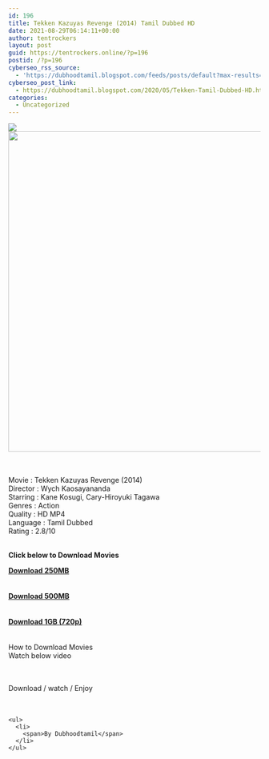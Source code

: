 ```yaml
---
id: 196
title: Tekken Kazuyas Revenge (2014) Tamil Dubbed HD
date: 2021-08-29T06:14:11+00:00
author: tentrockers
layout: post
guid: https://tentrockers.online/?p=196
postid: /?p=196
cyberseo_rss_source:
  - 'https://dubhoodtamil.blogspot.com/feeds/posts/default?max-results=150&start-index=301'
cyberseo_post_link:
  - https://dubhoodtamil.blogspot.com/2020/05/Tekken-Tamil-Dubbed-HD.html
categories:
  - Uncategorized
---
```

<div class="media_block">
  <img src="https://1.bp.blogspot.com/-ydWcgoMZTqY/XslcwkVAUYI/AAAAAAAABOg/5vF_UwVx-0gYoHgf_8KVT2j7dQcefhLTgCNcBGAsYHQ/s72-c/images%2B%252855%2529-01.jpeg" class="media_thumbnail" />
</div>

<div class="separator">
  <a href="https://1.bp.blogspot.com/-ydWcgoMZTqY/XslcwkVAUYI/AAAAAAAABOg/5vF_UwVx-0gYoHgf_8KVT2j7dQcefhLTgCNcBGAsYHQ/s1600/images%2B%252855%2529-01.jpeg" imageanchor="1"><img loading="lazy" border="0" data-original-height="544" data-original-width="477" height="640" src="https://1.bp.blogspot.com/-ydWcgoMZTqY/XslcwkVAUYI/AAAAAAAABOg/5vF_UwVx-0gYoHgf_8KVT2j7dQcefhLTgCNcBGAsYHQ/s640/images%2B%252855%2529-01.jpeg" width="560" /></a>
</div>

<span><br /></span>  
<span>Movie : Tekken Kazuyas Revenge (2014)</span>  
<span>Director : Wych Kaosayananda</span>  
<span>Starring : Kane Kosugi, Cary-Hiroyuki Tagawa</span>  
<span>Genres : Action</span>  
<span>Quality : HD MP4</span>  
<span>Language : Tamil Dubbed</span>  
<span>Rating : 2.8/10</span>  
<span><br /></span>

<span><b>Click below to Download Movies</b></span>

<div>
  <span><a href="https://oncehelp.com/Tekken-Movie-250MB" target="_blank" rel="noopener"><b>Download 250MB</b></a></span><br /><span><b><br /></b></span><br /> <a href="https://oncehelp.com/Tekken-Movie-500MB" target="_blank" rel="noopener"><span><b>Download 500MB</b></span></a><br /><span><b><br /></b></span><br /> <span><b><a href="https://oncehelp.com/Tekken-Movie-1GB-720p" target="_blank" rel="noopener">Download 1GB (720p)</a></b></span><br /><span><br /></span><br /> <span>How to Download Movies</span><br /><span>Watch below video</span></p> 
  
  <p>
  </p>
  
  <p>
    <span><br /></span><br /> <span>Download / watch / Enjoy</span><br /><span><br /></span><br />
  </p>
  
  <div>
    </p> 
    
    <ul>
      <li>
        <span>By Dubhoodtamil</span>
      </li>
    </ul>
  </div>
</div>